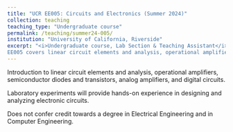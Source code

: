 ```yaml
---
title: "UCR EE005: Circuits and Electronics (Summer 2024)"
collection: teaching
teaching_type: "Undergraduate course"
permalink: /teaching/summer24-005/
institution: "University of California, Riverside"
excerpt: "<i>Undergraduate course, Lab Section & Teaching Assistant</i><br/>
EE005 covers linear circuit elements and analysis, operational amplifiers, semiconductor diodes and transistors, analog amplifiers, and digital circuits."
---
```

Introduction to linear circuit elements and analysis, operational amplifiers, semiconductor diodes and transistors, analog amplifiers, and digital circuits. 

Laboratory experiments will provide hands-on experience in designing and analyzing electronic circuits. 

Does not confer credit towards a degree in Electrical Engineering and in Computer Engineering. 
